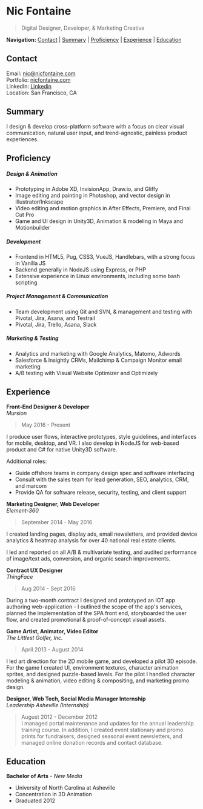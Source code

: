 # Nic Fontaine

> Digital Designer, Developer, & Marketing Creative   

**Navigation:** [Contact](https://github.com/ngpfontaine/resume/blob/master/readme.md#contact)  |  [Summary](https://github.com/ngpfontaine/resume/blob/master/readme.md#summary)  |  [Proficiency](https://github.com/ngpfontaine/resume/blob/master/readme.md#proficiency)  |  [Experience](https://github.com/ngpfontaine/resume/blob/master/readme.md#experience)  |  [Education](https://github.com/ngpfontaine/resume/blob/master/readme.md#education)


## Contact

Email: [nic@nicfontaine.com](mailto:nic@nicfontaine.com)   
Portfolio: [nicfontaine.com](https://nicfontaine.com)   
LinkedIn: [Linkedin](https://www.linkedin.com/in/nic-fontaine-67304062/)   
Location: San Francisco, CA

## Summary

I design & develop cross-platform software with a focus on clear visual communication, natural user input, and trend-agnostic, painless product experiences.   

## Proficiency

##### Design & Animation
- Prototyping in Adobe XD, InvisionApp, Draw.io, and Gliffy
- Image editing and painting in Photoshop, and vector design in Illustrator/Inkscape
- Video editing and motion graphics in After Effects, Premiere, and Final Cut Pro
- Game and UI design in Unity3D, Animation & modeling in Maya and Motionbuilder

##### Development
- Frontend in HTML5, Pug, CSS3, VueJS, Handlebars, with a strong focus in Vanilla JS
- Backend generally in NodeJS using Express, or PHP
- Extensive experience in Linux environments, including some bash scripting

##### Project Management & Communication
- Team development using Git and SVN, & management and testing with Pivotal, Jira, Asana, and Testrail
- Pivotal, Jira, Trello, Asana, Slack

##### Marketing & Testing
- Analytics and marketing with Google Analytics, Matomo, Adwords
- Salesforce & Insightly CRMs, Mailchimp & Campaign Monitor email marketing
- A/B testing with Visual Website Optimizer and Optimizely

## Experience

**Front-End Designer & Developer**   
_Mursion_   
> May 2016 - Present   

I produce user flows, interactive prototypes, style guidelines, and interfaces for mobile, desktop, and VR. I also develop in NodeJS for web-based product and C# for native Unity3D software.   

Additional roles:     
- Guide offshore teams in company design spec and software interfacing
- Consult with the sales team for lead generation, SEO, analytics, CRM, and marcom
- Provide QA for software release, security, testing, and client support


**Marketing Designer, Web Developer**   
_Element-360_   
> September 2014 - May 2016   

I created landing pages, display ads, email newsletters, and provided device analytics & heatmap analysis for over 40 national real estate clients.

I led and reported on all A/B & multivariate testing, and audited performance of image/text ads, conversion, and organic search improvements.    

**Contract UX Designer**   
_ThingFace_
> Aug 2014 - Sept 2016   

During a two-month contract I designed and prototyped an IOT app authoring web-application - I outlined the scope of the app's services, planned the implementation of the SPA front end, storyboarded the user flow, and created promotional & proof-of-concept visual assets.   

**Game Artist, Animator, Video Editor**   
_The Littlest Golfer, Inc._   
> April 2013 - August 2014   

I led art direction for the 2D mobile game, and developed a pilot 3D episode. For the game I created UI, environment textures, character animation sprites, and designed puzzle-based levels. For the pilot I handled character modeling & animation, video editing & compositing, and marketing promo design.


**Designer, Web Tech, Social Media Manager Internship**   
_Leadership Asheville (Internship)_   
> August 2012 - December 2012   
I managed portal maintenance and updates for the annual leadership training course. In addition, I created event stationary and promo prints for fundraisers, designed seasonal event newsletters, and managed online donation records and contact database.   

## Education

**Bachelor of Arts** - _New Media_
- University of North Carolina at Asheville
- Concentration in 3D Animation
- Graduated 2012
